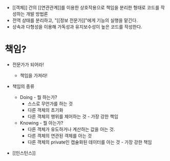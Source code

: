- [[객체]] 간의 [[연관관계]]를 이용한 상호작용으로 책임을 분리한 형태로 코드를 작성하는 개발 방법론
- 전역 상태를 분리하고, "[[정보 전문가]]"에게 기능의 실행을 맡긴다.
- 상속과 다형성을 이용해 가독성과 유지보수성이 높은 코드를 작성한다.

# 책임?
- 전문가가 되어라!
    - 책임을 가져라!
- 책임의 종류
    - Doing - 뭘 하는가?
        - 스스로 무언가를 하는 것
        - 다른 객체의 초기화
        - 다른 객체의 행위를 제어하는 것 - 가장 강한 책임
    - Knowing - 뭘 아는가?
	    - 다른 객체가 유도하거나 계산하는 값을 아는 것.
	    - 다른 객체의 연관된 객체를 아는 것
	    - 다른 객체의 private인 캡슐화된 데이터를 아는 것 - 가장 강한 책임


- [[인스턴스]]


